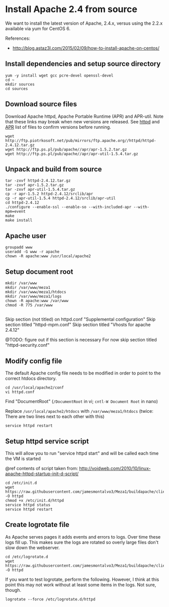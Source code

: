 # Install Apache 2.4 from source

We want to install the latest version of Apache, 2.4.x, versus using the 2.2.x available via yum for CentOS 6.

References:
* http://blog.astaz3l.com/2015/02/09/how-to-install-apache-on-centos/

## Install dependencies and setup source directory
```
yum -y install wget gcc pcre-devel openssl-devel
cd ~
mkdir sources
cd sources
```

## Download source files
Download Apache httpd, Apache Portable Runtime (APR) and APR-util. Note that these links may break when new versions are released. See [httpd](http://ftp.piotrkosoft.net/pub/mirrors/ftp.apache.org//httpd/) and [APR](http://ftp.ps.pl/pub/apache//apr/) list of files to confirm versions before running.

```
wget http://ftp.piotrkosoft.net/pub/mirrors/ftp.apache.org//httpd/httpd-2.4.12.tar.gz
wget http://ftp.ps.pl/pub/apache//apr/apr-1.5.2.tar.gz
wget http://ftp.ps.pl/pub/apache//apr/apr-util-1.5.4.tar.gz
```

## Unpack and build from source
```
tar -zxvf httpd-2.4.12.tar.gz
tar -zxvf apr-1.5.2.tar.gz
tar -zxvf apr-util-1.5.4.tar.gz
cp -r apr-1.5.2 httpd-2.4.12/srclib/apr
cp -r apr-util-1.5.4 httpd-2.4.12/srclib/apr-util
cd httpd-2.4.12
./configure --enable-ssl --enable-so --with-included-apr --with-mpm=event
make
make install
```

## Apache user

```
groupadd www
useradd -G www -r apache
chown -R apache:www /usr/local/apache2
```

## Setup document root

```
mkdir /var/www
mkdir /var/www/meza1
mkdir /var/www/meza1/htdocs
mkdir /var/www/meza1/logs
chown -R apache:www /var/www
chmod -R 775 /var/www
```

##

Skip section (not titled) on httpd.conf "Supplemental configuration"
Skip section titled "httpd-mpm.conf"
Skip section titled "Vhosts for apache 2.4.12"

@TODO: figure out if this section is necessary
For now skip section titled "httpd-security.conf"

## Modify config file
The default Apache config file needs to be modified in order to point to the correct htdocs directory.

```
cd /usr/local/apache2/conf
vi httpd.conf
```

Find "DocumentRoot" (`/DocumentRoot` in vi; `cntl-W Document Root` in nano)

Replace `/usr/local/apache2/htdocs` with `/var/www/meza1/htdocs` (twice: There are two lines next to each other with this)

```
service httpd restart
```


## Setup httpd service script
This will allow you to run "service httpd start" and will be called each time the VM is started

@ref contents of script taken from: http://voidweb.com/2010/10/linux-apache-httpd-startup-init-d-script/

```
cd /etc/init.d
wget https://raw.githubusercontent.com/jamesmontalvo3/Meza1/buildapache/client_files/initd_httpd.sh -O httpd
chmod +x /etc/init.d/httpd
service httpd status
service httpd restart
```

## Create logrotate file

As Apache serves pages it adds events and errors to logs. Over time these logs fill up. This makes sure the logs are rotated so overly large files don't slow down the webserver.

```
cd /etc/logrotate.d
wget https://raw.githubusercontent.com/jamesmontalvo3/Meza1/buildapache/client_files/logrotated_httpd -O httpd
```

If you want to test logrotate, perform the following. However, I think at this point this may not work without at least some items in the logs. Not sure, though.

```
logrotate --force /etc/logrotate.d/httpd






